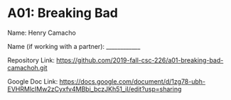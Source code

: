 # A01: Breaking Bad

Name: Henry Camacho

Name (if working with a partner): ____________

Repository Link: https://github.com/2019-fall-csc-226/a01-breaking-bad-camachoh.git

Google Doc Link: https://docs.google.com/document/d/1zg78-ubh-EVHRMlcIMw2zCyxfv4MBbi_bczJKh51_iI/edit?usp=sharing

